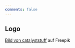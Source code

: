 ```yaml
---
comments: false
---
```




## Logo
<a href="https://de.freepik.com/vektoren-kostenlos/niedlich-astronaut-arbeitende-mit-computer-karikatur-vektor-symbol-illustration-wissenschafts-technologie-ikonen-konzept-lokalisierter-erstklassiger-vektor-flacher-cartoon-stil_22750865.htm#query=space%20logo&position=19&from_view=search&track=sph">Bild von catalyststuff</a> auf Freepik